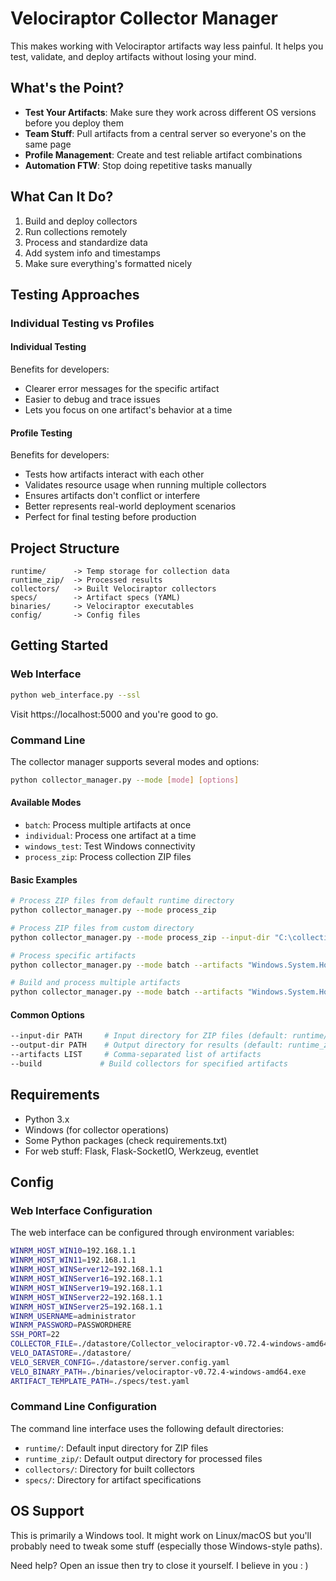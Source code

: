 # Velociraptor Collector Manager

This makes working with Velociraptor artifacts way less painful. It helps you test, validate, and deploy artifacts without losing your mind.

## What's the Point?

- **Test Your Artifacts**: Make sure they work across different OS versions before you deploy them
- **Team Stuff**: Pull artifacts from a central server so everyone's on the same page
- **Profile Management**: Create and test reliable artifact combinations
- **Automation FTW**: Stop doing repetitive tasks manually

## What Can It Do?

1. Build and deploy collectors
2. Run collections remotely
3. Process and standardize data
4. Add system info and timestamps
5. Make sure everything's formatted nicely

## Testing Approaches

### Individual Testing vs Profiles

#### Individual Testing 

Benefits for developers:
- Clearer error messages for the specific artifact
- Easier to debug and trace issues
- Lets you focus on one artifact's behavior at a time

#### Profile Testing 
Benefits for developers:
- Tests how artifacts interact with each other
- Validates resource usage when running multiple collectors
- Ensures artifacts don't conflict or interfere
- Better represents real-world deployment scenarios
- Perfect for final testing before production

## Project Structure

```
runtime/      -> Temp storage for collection data
runtime_zip/  -> Processed results
collectors/   -> Built Velociraptor collectors
specs/        -> Artifact specs (YAML)
binaries/     -> Velociraptor executables
config/       -> Config files
```

## Getting Started

### Web Interface
```bash
python web_interface.py --ssl
```

Visit https://localhost:5000 and you're good to go.

### Command Line

The collector manager supports several modes and options:

```bash
python collector_manager.py --mode [mode] [options]
```

#### Available Modes
- `batch`: Process multiple artifacts at once
- `individual`: Process one artifact at a time
- `windows_test`: Test Windows connectivity
- `process_zip`: Process collection ZIP files

#### Basic Examples

```bash
# Process ZIP files from default runtime directory
python collector_manager.py --mode process_zip

# Process ZIP files from custom directory
python collector_manager.py --mode process_zip --input-dir "C:\collections" --output-dir "C:\results"

# Process specific artifacts
python collector_manager.py --mode batch --artifacts "Windows.System.HostsFile"

# Build and process multiple artifacts
python collector_manager.py --mode batch --artifacts "Windows.System.HostsFile,Windows.Network.NetstatEnriched" --build
```

#### Common Options
```bash
--input-dir PATH     # Input directory for ZIP files (default: runtime/)
--output-dir PATH    # Output directory for results (default: runtime_zip/)
--artifacts LIST     # Comma-separated list of artifacts
--build             # Build collectors for specified artifacts
```

## Requirements

- Python 3.x
- Windows (for collector operations)
- Some Python packages (check requirements.txt)
- For web stuff: Flask, Flask-SocketIO, Werkzeug, eventlet

## Config

### Web Interface Configuration
The web interface can be configured through environment variables:
```bash
WINRM_HOST_WIN10=192.168.1.1
WINRM_HOST_WIN11=192.168.1.1
WINRM_HOST_WINServer12=192.168.1.1
WINRM_HOST_WINServer16=192.168.1.1
WINRM_HOST_WINServer19=192.168.1.1
WINRM_HOST_WINServer22=192.168.1.1
WINRM_HOST_WINServer25=192.168.1.1
WINRM_USERNAME=administrator
WINRM_PASSWORD=PASSWORDHERE
SSH_PORT=22
COLLECTOR_FILE=./datastore/Collector_velociraptor-v0.72.4-windows-amd64.exe
VELO_DATASTORE=./datastore/
VELO_SERVER_CONFIG=./datastore/server.config.yaml
VELO_BINARY_PATH=./binaries/velociraptor-v0.72.4-windows-amd64.exe
ARTIFACT_TEMPLATE_PATH=./specs/test.yaml
```

### Command Line Configuration
The command line interface uses the following default directories:
- `runtime/`: Default input directory for ZIP files
- `runtime_zip/`: Default output directory for processed files
- `collectors/`: Directory for built collectors
- `specs/`: Directory for artifact specifications

## OS Support

This is primarily a Windows tool. It might work on Linux/macOS but you'll probably need to tweak some stuff (especially those Windows-style paths).

Need help? Open an issue then try to close it yourself. I believe in you : )

